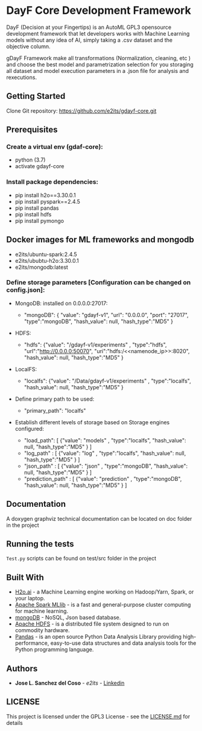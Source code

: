 # DayF Core Development Framework
DayF (Decision at your Fingertips) is an AutoML GPL3 opensource development framework that let developers works with Machine Learning models without any idea of AI, simply taking a .csv dataset and the objective column.

gDayF Framework make all transformations (Normalization, cleaning, etc ) and choose the  best model and parametrization selection for you storaging all dataset and model execution parameters in a .json file for analysis and rexecutions.

## Getting Started
Clone Git repository: https://github.com/e2its/gdayf-core.git

## Prerequisites

### Create a virtual env (gdaf-core):
* python (3.7)
* activate gdayf-core

### Install package dependencies:
* pip install h2o==3.30.0.1
* pip install pyspark==2.4.5
* pip install pandas
* pip install hdfs
* pip install pymongo

## Docker images for ML frameworks and mongodb
* e2its/ubuntu-spark:2.4.5
* e2its/ububtu-h2o:3.30.0.1
* e2its/mongodb:latest

### Define storage parameters [Configuration can be changed on config.json]:
* MongoDB: installed on 0.0.0.0:27017:
  * "mongoDB": { "value": "gdayf-v1",
        "url": "0.0.0.0",
        "port": "27017",
        "type":"mongoDB",
        "hash_value": null, "hash_type":"MD5"
      }
* HDFS:
  * "hdfs": {"value": "/gdayf-v1/experiments" , "type":"hdfs",
        "url":"http://0.0.0.0:50070",
        "uri":"hdfs:/<<namenode_ip>>:8020",
        "hash_value": null, "hash_type":"MD5"
      }
* LocalFS:
   * "localfs": {"value": "/Data/gdayf-v1/experiments" , "type":"localfs",
        "hash_value": null, "hash_type":"MD5"
      }

* Define primary path to be used:
    * "primary_path": "localfs"


* Establish different levels of storage based on Storage engines configured:
    * "load_path": [
      {"value": "models" , "type":"localfs",
        "hash_value": null, "hash_type":"MD5"
      }
    ]
    * "log_path" : [
      {"value": "log" , "type":"localfs",
        "hash_value": null, "hash_type":"MD5"
      }
    ]
    * "json_path" : [
      {"value": "json" , "type":"mongoDB",
        "hash_value": null, "hash_type":"MD5"
      }
    ]
    * "prediction_path" : [
      {"value": "prediction" , "type":"mongoDB",
        "hash_value": null, "hash_type":"MD5"
      }
     ]

## Documentation
  A doxygen graphviz technical documentation can be located on doc folder in the project

## Running the tests
`Test.py` scripts can be found on test/src folder in the project

## Built With
  * [H2o.ai](http://http://docs.h2o.ai/) - a Machine Learning engine working on Hadoop/Yarn, Spark, or your laptop.
  * [Apache Spark MLlib](https://spark.apache.org/docs/2.4.5/) -  is a fast and general-purpose cluster computing for machine learning.
  * [mongoDB](https://docs.mongodb.com/) - NoSQL, Json based database.
  * [Apache HDFS](http://hadoop.apache.org/docs/stable/hadoop-project-dist/hadoop-hdfs/HdfsDesign.html#Introduction) - is a distributed file system designed to run on commodity hardware.
  * [Pandas](https://pandas.pydata.org/) - is an open source Python Data Analysis Library providing high-performance, easy-to-use data structures and data analysis tools for the Python programming language.

## Authors  
* **Jose L. Sanchez del Coso** - *e2its* - [Linkedin](http://www.linkedin.com/in/jlsdc)

## LICENSE
This project is licensed under the GPL3 License - see the [LICENSE.md](https://www.gnu.org/licenses/gpl-3.0.txt) for details
